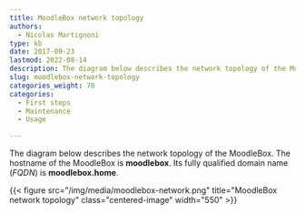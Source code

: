 ```yaml
---
title: MoodleBox network topology
authors:
  - Nicolas Martignoni
type: kb
date: 2017-09-23
lastmod: 2022-08-14
description: The diagram below describes the network topology of the MoodleBox
slug: moodlebox-network-topology
categories_weight: 70
categories:
  - First steps
  - Maintenance
  - Usage

---
```

The diagram below describes the network topology of the MoodleBox. The hostname of the MoodleBox is __moodlebox__. Its fully qualified domain name (_FQDN_) is __moodlebox.home__.

{{< figure src="/img/media/moodlebox-network.png" title="MoodleBox network topology" class="centered-image" width="550" >}}
